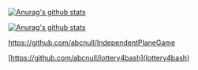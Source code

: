 [![Anurag's github stats](https://github-readme-stats.vercel.app/api?username=abcnull&theme=radical)](https://github.com/anuraghazra/github-readme-stats)

[![Anurag's github stats](https://github.com/abcnull/webuitest4j)](https://github.com/abcnull/webuitest4j)


https://github.com/abcnull/IndependentPlaneGame

[https://github.com/abcnull/lottery4bash](lottery4bash)
